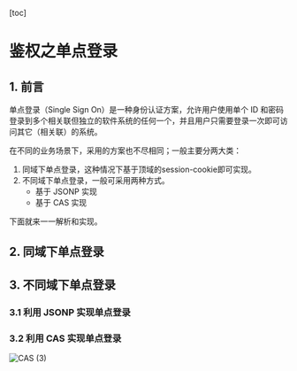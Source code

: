 [toc]

# 鉴权之单点登录

## 1. 前言

单点登录（Single Sign On）是一种身份认证方案，允许用户使用单个 ID 和密码登录到多个相关联但独立的软件系统的任何一个，并且用户只需要登录一次即可访问其它（相关联）的系统。

在不同的业务场景下，采用的方案也不尽相同；一般主要分两大类：

1. 同域下单点登录，这种情况下基于顶域的session-cookie即可实现。
2. 不同域下单点登录，一般可采用两种方式。
   - 基于 JSONP 实现
   - 基于 CAS  实现

下面就来一一解析和实现。

## 2. 同域下单点登录

## 3. 不同域下单点登录

### 3.1 利用 JSONP 实现单点登录

### 3.2 利用 CAS 实现单点登录

![CAS (3)](/Users/aispeech/Desktop/MyGitHub/web-study-record/零散的知识点/img/CAS-SSO.jpg)